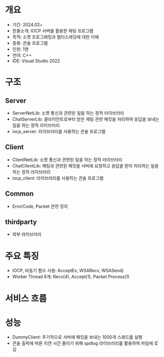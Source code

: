 # 개요
- 기간: 2024.02~
- 한줄소개: IOCP 서버를 활용한 채팅 프로그램
- 목적: 소켓 프로그래밍과 멀티스레딩에 대한 이해
- 종류: 콘솔 프로그램
- 인원: 1명
- 언어: C++
- IDE: Visual Studio 2022


# 구조
## Server
- ServerNetLib: 소켓 통신과 관련된 일을 하는 정적 라이브러리
- ChatServerLib: 클라이언트로부터 받은 채팅 관련 패킷을 처리하여 응답을 보내는 일을 하는 정적 라이브러리
- iocp_server: 라이브러리를 사용하는 콘솔 프로그램

## Client
- ClientNetLib: 소켓 통신과 관련된 일을 하는 정적 라이브러리
- ChatClientLib: 채팅과 관련된 패킷을 서버에 요청하고 응답을 받아 처리하는 일을 하는 정적 라이브러리
- iocp_client: 라이브러리를 사용하는 콘솔 프로그램

## Common
- ErrorCode, Packet 관련 정의

## thirdparty
- 외부 라이브러리


# 주요 특징
- IOCP, 비동기 함수 사용: AcceptEx, WSARecv, WSASend)
- Worker Thread 6개: Recv(4), Accept(1), Packet Process(1)


# 서비스 흐름


# 성능
- DummyClient: 주기적으로 서버에 패킷을 보내는 1000개 스레드를 실행
- 콘솔 출력에 따른 지연 시간 줄이기 위해 spdlog 라이브러리를 활용하여 파일에 로깅
